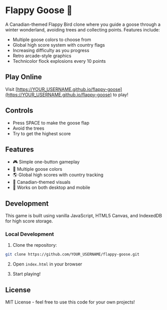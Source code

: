 # Flappy Goose 🦢

A Canadian-themed Flappy Bird clone where you guide a goose through a winter wonderland, avoiding trees and collecting points. Features include:

- Multiple goose colors to choose from
- Global high score system with country flags
- Increasing difficulty as you progress
- Retro arcade-style graphics
- Technicolor flock explosions every 10 points

## Play Online

Visit [https://YOUR_USERNAME.github.io/flappy-goose](https://YOUR_USERNAME.github.io/flappy-goose) to play!

## Controls

- Press SPACE to make the goose flap
- Avoid the trees
- Try to get the highest score

## Features

- 🎮 Simple one-button gameplay
- 🦢 Multiple goose colors
- 🌎 Global high scores with country tracking
- 🍁 Canadian-themed visuals
- 📱 Works on both desktop and mobile

## Development

This game is built using vanilla JavaScript, HTML5 Canvas, and IndexedDB for high score storage.

### Local Development

1. Clone the repository:
```bash
git clone https://github.com/YOUR_USERNAME/flappy-goose.git
```

2. Open `index.html` in your browser

3. Start playing!

## License

MIT License - feel free to use this code for your own projects! 